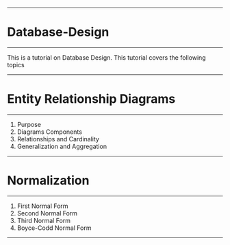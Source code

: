 -----------------------------------------------------------------------------------------------------------------------------------------------------------
# Database-Design
-----------------------------------------------------------------------------------------------------------------------------------------------------------

This is a tutorial on Database Design. This tutorial covers the following topics 

-----------------------------------------------------------------------------------------------------------------------------------------------------------
# Entity Relationship Diagrams
-----------------------------------------------------------------------------------------------------------------------------------------------------------
1) Purpose
2) Diagrams Components
3) Relationships and Cardinality
4) Generalization and Aggregation

-----------------------------------------------------------------------------------------------------------------------------------------------------------
# Normalization
-----------------------------------------------------------------------------------------------------------------------------------------------------------
1) First Normal Form
2) Second Normal Form
3) Third Normal Form
4) Boyce-Codd Normal Form

-----------------------------------------------------------------------------------------------------------------------------------------------------------
